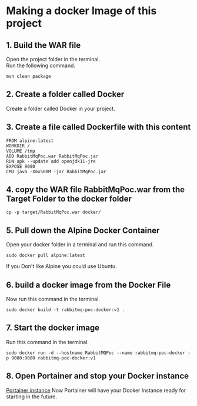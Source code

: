 # Making a docker Image of this project

## 1. Build the WAR file
Open the project folder in the terminal.   
Run the following command.   
```
mvn clean package
```
## 2. Create a folder called Docker
Create a folder called Docker in your project.   

## 3. Create a file called  Dockerfile with this content

```
FROM alpine:latest
WORKDIR /
VOLUME /tmp
ADD RabbitMqPoc.war RabbitMqPoc.jar
RUN apk --update add openjdk11-jre
EXPOSE 9080
CMD java -Xmx500M -jar RabbitMqPoc.jar
```
## 4. copy the WAR file RabbitMqPoc.war from the Target Folder to the docker folder
```
cp -p target/RabbitMqPoc.war docker/
```

## 5. Pull down the Alpine Docker Container
Open your docker folder in a terminal and run this command.   

```
sudo docker pull alpine:latest

```
If you Don't like Alpine you could use Ubuntu.   

## 6. build a docker image from the Docker File
Now run this command in the terminal.   
```
sudo docker build -t rabbitmq-poc-docker:v1 .

```

## 7. Start the docker image 
Run this command in the terminal.   
```
sudo docker run -d --hostname RabbitMQPoc --name rabbitmq-poc-docker -p 9080:9080 rabbitmq-poc-docker:v1

```
## 8. Open Portainer and stop your Docker instance
[Portainer instance](http://localhost:9000/)
Now Portainer will have your Docker Instance ready for starting in the future.   


